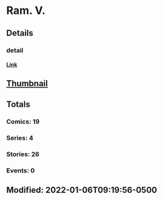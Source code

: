 # Ram.  V. 
## Details
### detail
#### [Link](http://marvel.com/comics/creators/13757/ram_v.?utm_campaign=apiRef&utm_source=225578a89fc76f3d20fbffda5d17a88d)
## [Thumbnail](http://i.annihil.us/u/prod/marvel/i/mg/b/40/image_not_available.jpg)
## Totals
### Comics: 19
### Series: 4
### Stories: 26
### Events: 0
## Modified: 2022-01-06T09:19:56-0500
